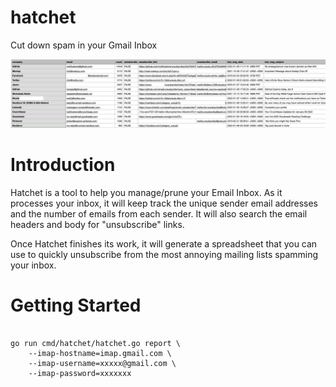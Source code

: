 # hatchet
Cut down spam in your Gmail Inbox


![](./docs/spreadsheet.png)

# Introduction

Hatchet is a tool to help you manage/prune your Email Inbox.
As it processes your inbox, it will keep track the unique sender email addresses and the number of emails from each sender. 
It will also search the email headers and body for "unsubscribe" links.

Once Hatchet finishes its work, it will generate a spreadsheet that you can use to quickly unsubscribe from the most annoying mailing lists spamming your inbox. 

# Getting Started

```

go run cmd/hatchet/hatchet.go report \
    --imap-hostname=imap.gmail.com \
    --imap-username=xxxxx@gmail.com \
    --imap-password=xxxxxxx

```
